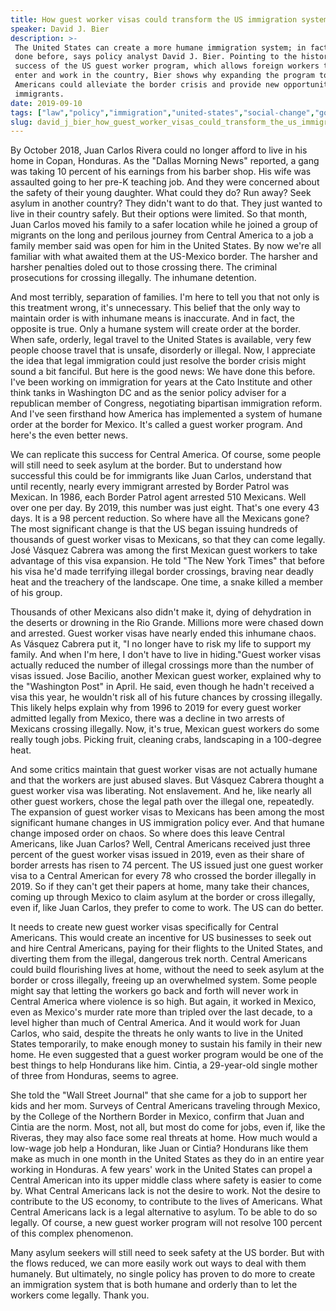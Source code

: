 ```yaml
---
title: How guest worker visas could transform the US immigration system
speaker: David J. Bier
description: >-
 The United States can create a more humane immigration system; in fact, it's been
 done before, says policy analyst David J. Bier. Pointing to the historical
 success of the US guest worker program, which allows foreign workers to legally
 enter and work in the country, Bier shows why expanding the program to Central
 Americans could alleviate the border crisis and provide new opportunities for
 immigrants.
date: 2019-09-10
tags: ["law","policy","immigration","united-states","social-change","government","history"]
slug: david_j_bier_how_guest_worker_visas_could_transform_the_us_immigration_system
---
```


By October 2018, Juan Carlos Rivera could no longer afford to live in his home in Copan,
Honduras. As the "Dallas Morning News" reported, a gang was taking 10 percent of his
earnings from his barber shop. His wife was assaulted going to her pre-K teaching job. And
they were concerned about the safety of their young daughter. What could they do? Run
away? Seek asylum in another country? They didn't want to do that. They just wanted to
live in their country safely. But their options were limited. So that month, Juan Carlos
moved his family to a safer location while he joined a group of migrants on the long and
perilous journey from Central America to a job a family member said was open for him in
the United States. By now we're all familiar with what awaited them at the US-Mexico
border. The harsher and harsher penalties doled out to those crossing there. The criminal
prosecutions for crossing illegally. The inhumane detention.

And most terribly, separation of families. I'm here to tell you that not only is this
treatment wrong, it's unnecessary. This belief that the only way to maintain order is with
inhumane means is inaccurate. And in fact, the opposite is true. Only a humane system will
create order at the border. When safe, orderly, legal travel to the United States is
available, very few people choose travel that is unsafe, disorderly or illegal. Now, I
appreciate the idea that legal immigration could just resolve the border crisis might
sound a bit fanciful. But here is the good news: We have done this before. I've been
working on immigration for years at the Cato Institute and other think tanks in Washington
DC and as the senior policy adviser for a republican member of Congress, negotiating
bipartisan immigration reform. And I've seen firsthand how America has implemented a
system of humane order at the border for Mexico. It's called a guest worker program. And
here's the even better news.

We can replicate this success for Central America. Of course, some people will still need
to seek asylum at the border. But to understand how successful this could be for
immigrants like Juan Carlos, understand that until recently, nearly every immigrant
arrested by Border Patrol was Mexican. In 1986, each Border Patrol agent arrested 510
Mexicans. Well over one per day. By 2019, this number was just eight. That's one every 43
days. It is a 98 percent reduction. So where have all the Mexicans gone? The most
significant change is that the US began issuing hundreds of thousands of guest worker
visas to Mexicans, so that they can come legally. José Vásquez Cabrera was among the first
Mexican guest workers to take advantage of this visa expansion. He told "The New York
Times" that before his visa he'd made terrifying illegal border crossings, braving near
deadly heat and the treachery of the landscape. One time, a snake killed a member of his
group.

Thousands of other Mexicans also didn't make it, dying of dehydration in the deserts or
drowning in the Rio Grande. Millions more were chased down and arrested. Guest worker
visas have nearly ended this inhumane chaos. As Vásquez Cabrera put it, "I no longer have
to risk my life to support my family. And when I'm here, I don't have to live in
hiding."Guest worker visas actually reduced the number of illegal crossings more than the
number of visas issued. Jose Bacilio, another Mexican guest worker, explained why to the
"Washington Post" in April. He said, even though he hadn't received a visa this year, he
wouldn't risk all of his future chances by crossing illegally. This likely helps explain
why from 1996 to 2019 for every guest worker admitted legally from Mexico, there was a
decline in two arrests of Mexicans crossing illegally. Now, it's true, Mexican guest
workers do some really tough jobs. Picking fruit, cleaning crabs, landscaping in a
100-degree heat.

And some critics maintain that guest worker visas are not actually humane and that the
workers are just abused slaves. But Vásquez Cabrera thought a guest worker visa was
liberating. Not enslavement. And he, like nearly all other guest workers, chose the legal
path over the illegal one, repeatedly. The expansion of guest worker visas to Mexicans has
been among the most significant humane changes in US immigration policy ever. And that
humane change imposed order on chaos. So where does this leave Central Americans, like Juan
Carlos? Well, Central Americans received just three percent of the guest worker visas
issued in 2019, even as their share of border arrests has risen to 74 percent. The US
issued just one guest worker visa to a Central American for every 78 who crossed the
border illegally in 2019. So if they can't get their papers at home, many take their
chances, coming up through Mexico to claim asylum at the border or cross illegally, even
if, like Juan Carlos, they prefer to come to work. The US can do better.

It needs to create new guest worker visas specifically for Central Americans. This would
create an incentive for US businesses to seek out and hire Central Americans, paying for
their flights to the United States, and diverting them from the illegal, dangerous trek
north. Central Americans could build flourishing lives at home, without the need to seek
asylum at the border or cross illegally, freeing up an overwhelmed system. Some people
might say that letting the workers go back and forth will never work in Central America
where violence is so high. But again, it worked in Mexico, even as Mexico's murder rate
more than tripled over the last decade, to a level higher than much of Central America.
And it would work for Juan Carlos, who said, despite the threats he only wants to live in
the United States temporarily, to make enough money to sustain his family in their new
home. He even suggested that a guest worker program would be one of the best things to
help Hondurans like him. Cintia, a 29-year-old single mother of three from Honduras, seems
to agree.

She told the "Wall Street Journal" that she came for a job to support her kids and her
mom. Surveys of Central Americans traveling through Mexico, by the College of the Northern
Border in Mexico, confirm that Juan and Cintia are the norm. Most, not all, but most do
come for jobs, even if, like the Riveras, they may also face some real threats at home. How
much would a low-wage job help a Honduran, like Juan or Cintia? Hondurans like them make
as much in one month in the United States as they do in an entire year working in
Honduras. A few years' work in the United States can propel a Central American into its
upper middle class where safety is easier to come by. What Central Americans lack is not
the desire to work. Not the desire to contribute to the US economy, to contribute to the
lives of Americans. What Central Americans lack is a legal alternative to asylum. To be
able to do so legally. Of course, a new guest worker program will not resolve 100 percent
of this complex phenomenon.

Many asylum seekers will still need to seek safety at the US border. But with the flows
reduced, we can more easily work out ways to deal with them humanely. But ultimately, no
single policy has proven to do more to create an immigration system that is both humane
and orderly than to let the workers come legally. Thank you.

<!--
ad_duration=3.33
comment_count=11
event="TED Salon Border Stories"
external_start_time=0
has_talk_citation=1
intro_duration=11.82
is_subtitle_required="False"
is_talk_featured="True"
language="en"
language_swap="False"
native_language="en"
number_of_related_talks=6
number_of_speakers=1
number_of_subtitled_videos=12
number_of_tags=7
number_of_talk_download_languages=12
number_of_talk_more_resources=0
number_of_talk_recommendations=1
number_of_talks_take_actions=0
post_ad_duration=0.83
published_timestamp="2020-01-14 21:19:10"
recording_date="2019-09-10"
speaker_description="Immigration policy analyst"
speaker_is_published=1
speaker_name="David J. Bier"
talk_more_resources=[]
talk_name="How guest worker visas could transform the US immigration system"
talk_recommendations_blurb="More resources curated by David Bier"
talks_tags=["law","policy","immigration","united-states","social-change","government","history"]
talks_take_action=[]
url_audio="https://download.ted.com/talks/DavidBier_2019S.mp3?apikey=acme-roadrunner"
url_photo_speaker="https://pe.tedcdn.com/images/ted/1396fe0b8b71cb723ab254586e19db1507c77600_254x191.jpg"
url_photo_talk="https://s3.amazonaws.com/talkstar-photos/uploads/eb8bcecf-2e28-49e4-8724-7884200b0abd/DavidBier_2019S-embed.jpg"
url_webpage="https://www.ted.com/talks/david_j_bier_how_guest_worker_visas_could_transform_the_us_immigration_system"
video_type_name="TED Stage Talk"
-->